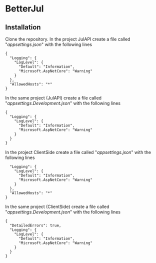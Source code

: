 # BetterJul
## Installation

Clone the repository. 
In the project JulAPI create a file called "*appsettings.json*" with the following lines 
```
{
  "Logging": {
    "LogLevel": {
      "Default": "Information",
      "Microsoft.AspNetCore": "Warning"
    }
  },
  "AllowedHosts": "*"
}
```

In the same project (JulAPI) create a file called "*appsettings.Development.json*" with the following lines
```
{
  "Logging": {
    "LogLevel": {
      "Default": "Information",
      "Microsoft.AspNetCore": "Warning"
    }
  }
}
```

In the project ClientSide create a file called "*appsettings.json*" with the following lines

```
  "Logging": {
    "LogLevel": {
      "Default": "Information",
      "Microsoft.AspNetCore": "Warning"
    }
  },
  "AllowedHosts": "*"
}

```

In the same project (ClientSide) create a file called "*appsettings.Development.json*" with the following lines
```
{
  "DetailedErrors": true,
  "Logging": {
    "LogLevel": {
      "Default": "Information",
      "Microsoft.AspNetCore": "Warning"
    }
  }
}
```
